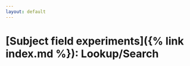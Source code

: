 ```yaml
---
layout: default
---
```


[Subject field experiments]({% link index.md %}): Lookup/Search
===============================================================

